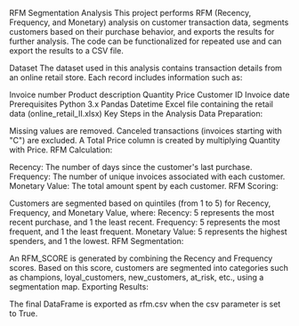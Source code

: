 RFM Segmentation Analysis
This project performs RFM (Recency, Frequency, and Monetary) analysis on customer transaction data, segments customers based on their purchase behavior, and exports the results for further analysis. The code can be functionalized for repeated use and can export the results to a CSV file.

Dataset
The dataset used in this analysis contains transaction details from an online retail store. Each record includes information such as:

Invoice number
Product description
Quantity
Price
Customer ID
Invoice date
Prerequisites
Python 3.x
Pandas
Datetime
Excel file containing the retail data (online_retail_II.xlsx)
Key Steps in the Analysis
Data Preparation:

Missing values are removed.
Canceled transactions (invoices starting with "C") are excluded.
A Total Price column is created by multiplying Quantity with Price.
RFM Calculation:

Recency: The number of days since the customer's last purchase.
Frequency: The number of unique invoices associated with each customer.
Monetary Value: The total amount spent by each customer.
RFM Scoring:

Customers are segmented based on quintiles (from 1 to 5) for Recency, Frequency, and Monetary Value, where:
Recency: 5 represents the most recent purchase, and 1 the least recent.
Frequency: 5 represents the most frequent, and 1 the least frequent.
Monetary Value: 5 represents the highest spenders, and 1 the lowest.
RFM Segmentation:

An RFM_SCORE is generated by combining the Recency and Frequency scores.
Based on this score, customers are segmented into categories such as champions, loyal_customers, new_customers, at_risk, etc., using a segmentation map.
Exporting Results:

The final DataFrame is exported as rfm.csv when the csv parameter is set to True.
